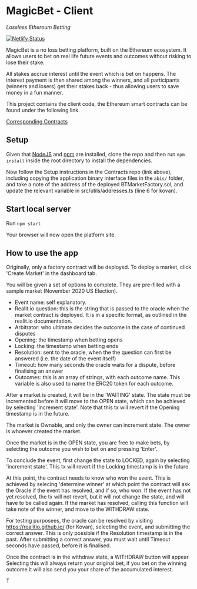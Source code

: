 # MagicBet - Client

_Lossless Ethereum Betting_

[![Netlify Status](https://api.netlify.com/api/v1/badges/c995206c-1474-44fd-859d-c43c483fbb40/deploy-status)](https://app.netlify.com/sites/magicbet/deploys)

MagicBet is a no loss betting platform, built on the Ethereum ecosystem. It allows users to bet on real life future events and outcomes without risking to lose their stake. 

All stakes accrue interest until the event which is bet on happens. The interest payment is then shared among the winners, and all participants (winners and losers) get their stakes back - thus allowing users to save money in a fun manner. 

This project contains the client code, the Ethereum smart contracts can be found under the following link.

[Corresponding Contracts](https://github.com/BetTogether/MagicBet-Contracts)


## Setup

Given that [NodeJS](https://nodejs.org/) and [npm](https://www.npmjs.com/) are installed, clone the repo and then run `npm install` inside the root directory to install the dependencies. 

Now follow the Setup instructions in the Contracts repo (link above), including copying the application binary interface files in the `abis/` folder, and take a note of the address of the deployed BTMarketFactory.sol, and update the relevant variable in src/utils/addresses.ts (line 6 for kovan). 

## Start local server

Run `npm start`

Your browser will now open the platform site.

## How to use the app

Originally, only a factory contract will be deployed. To deploy a market, click 'Create Market' in the dashboard tab. 

You will be given a set of options to complete. They are pre-filled with a sample market (November 2020 US Election). 

* Event name: self explanatory. 
* Realit.io question: this is the string that is passed to the oracle when the market contract is deployed. It is in a specific format, as outlined in the realit.io documentation. 
* Arbitrator: who ultimate decides the outcome in the case of continued disputes
* Opening: the timestamp when betting opens
* Locking: the timestamp when betting ends
* Resolution: sent to the oracle, when the the question can first be answered (i.e. the date of the event itself)
* Timeout: how many seconds the oracle waits for a dispute, before finalising an answer
* Outcomes: this is an array of strings, with each outcome name. This variable is also used to name the ERC20 token for each outcome. 

After a market is created, it will be in the 'WAITING' state. The state must be incremented before it will move to the OPEN state, which can be achieved by selecting 'increment state'. Note that this tx will revert if the Opening timestamp is in the future. 

The market is Ownable, and only the owner can increment state. The owner is whoever created the market. 

Once the market is in the OPEN state, you are free to make bets, by selecting the outcome you wish to bet on and pressing 'Enter'. 

To conclude the event, first change the state to LOCKED, again by selecting 'increment state'. This tx will revert if the Locking timestamp is in the future. 

At this point, the contract needs to know who won the event. This is achieved by selecing 'determine winner' at which point the contract will ask the Oracle if the event has resolved, and if so, who won. If the event has not yet resolved, the tx will not revert, but it will not change the state, and will have to be called again. If the market has resolved, calling this function will take note of the winner, and move to the WITHDRAW state. 

For testing purposees, the oracle can be resolved by visiting https://realitio.github.io/ (for Kovan), selecting the event, and submitting the correct answer. This is only possible if the Resolution timestamp is in the past. After submitting a correct answer, you must wait until Timeout seconds have passed, before it is finalised. 

Once the contract is in the withdraw state, a WITHDRAW button will appear. Selecting this will always return your original bet, if you bet on the winning outcome it will also send you your share of the accumulated interest.  


T
